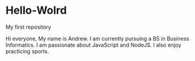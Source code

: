 # Hello-Wolrd
My first repository

Hi everyone,
My name is Andrew. I am currently pursuing a BS in Business Informatics. I am passionate about JavaScript and NodeJS.
I also enjoy practicing sports.
